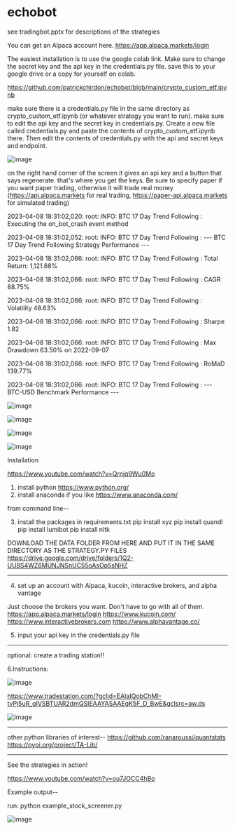 # echobot

see tradingbot.pptx for descriptions of the strategies

You can get an Alpaca account here.  https://app.alpaca.markets/login

The easiest installation is to use the google colab link. Make sure to change the secret key and the api key in the credentials.py file.  save this to your google drive or a copy for yourself on colab. 

https://github.com/patrickchirdon/echobot/blob/main/crypto_custom_etf.ipynb

make sure there is a credentials.py file in the same directory as crypto_custom_etf.ipynb (or whatever strategy you want to run).  make sure to edit the api key and the secret key in credentials.py. Create a new file called credentials.py and paste the contents of crypto_custom_etf.ipynb there. Then edit the contents of credentials.py with the api and secret keys and endpoint.

![image](https://user-images.githubusercontent.com/39843493/234156660-f4ca2442-f254-470b-9e4e-fa78d883e745.png)

on the right hand corner of the screen it gives an api key and a button that says regenerate.  that's where you get the keys.  Be sure to specify paper if you want paper trading, otherwise it will trade real money (https://api.alpaca.markets for real trading, https://paper-api.alpaca.markets for simulated trading) 


2023-04-08 18:31:02,020: root: INFO: BTC 17 Day Trend Following : Executing the on_bot_crash event method

2023-04-08 18:31:02,052: root: INFO: BTC 17 Day Trend Following : --- BTC 17 Day Trend Following Strategy Performance ---

2023-04-08 18:31:02,066: root: INFO: BTC 17 Day Trend Following : Total Return: 1,121.68%

2023-04-08 18:31:02,066: root: INFO: BTC 17 Day Trend Following : CAGR 88.75%

2023-04-08 18:31:02,066: root: INFO: BTC 17 Day Trend Following : Volatility 48.63%

2023-04-08 18:31:02,066: root: INFO: BTC 17 Day Trend Following : Sharpe 1.82

2023-04-08 18:31:02,066: root: INFO: BTC 17 Day Trend Following : Max Drawdown 63.50% on 2022-09-07

2023-04-08 18:31:02,066: root: INFO: BTC 17 Day Trend Following : RoMaD 139.77%

2023-04-08 18:31:02,066: root: INFO: BTC 17 Day Trend Following : --- BTC-USD Benchmark Performance ---



![image](https://user-images.githubusercontent.com/39843493/233743453-2a14d1f2-5091-4725-83d7-2c9f8be02198.png)

![image](https://user-images.githubusercontent.com/39843493/233743476-77b036bf-23c1-435e-9cab-269533b2827a.png)

![image](https://user-images.githubusercontent.com/39843493/233743500-e029df33-9d40-411b-986a-cfee41119187.png)

![image](https://user-images.githubusercontent.com/39843493/233743513-94238aa6-2ace-4751-8a16-3fc2d94fcdf7.png)



Installation

https://www.youtube.com/watch?v=Qrnjq9Wu0Mo

1. install python   https://www.python.org/
2. install anaconda if you like   https://www.anaconda.com/

from command line--

3. install the packages in requirements.txt
pip install xyz
pip install quandl
pip install lumibot
pip install nltk

DOWNLOAD THE DATA FOLDER FROM HERE AND PUT IT IN THE SAME DIRECTORY AS THE STRATEGY.PY FILES
https://drive.google.com/drive/folders/1Q2-UU8S4WZ6MUNJNSnUC55oAsOp5sNHZ

-------------------------

4. set up an account with Alpaca, kucoin, interactive brokers, and alpha vantage

Just choose the brokers you want. Don't have to go with all of them.
https://app.alpaca.markets/login
https://www.kucoin.com/
https://www.interactivebrokers.com
https://www.alphavantage.co/

5. input your api key in the credentials.py file

--------------------------
optional:
create a trading station!!

6.Instructions:

![image](https://user-images.githubusercontent.com/39843493/229931221-d460bf5d-0097-457d-8046-5bdb1e1a9f78.png)


https://www.tradestation.com/?gclid=EAIaIQobChMI-tvPj5uR_gIVSBTUAR2dmQSIEAAYASAAEgK5F_D_BwE&gclsrc=aw.ds

![image](https://user-images.githubusercontent.com/39843493/229931005-59411fa3-5dee-491d-bb9d-81797b012e6f.png)

--------------------------
other python libraries of interest--
https://github.com/ranaroussi/quantstats
https://pypi.org/project/TA-Lib/

--------------------------
See the strategies in action!

https://www.youtube.com/watch?v=ou7JOCC4hBo

Example output--

run:
python example_stock_screener.py

![image](https://user-images.githubusercontent.com/39843493/229929939-8c818f00-5aa0-41e4-8b1c-2e3a842b7b8f.png)


